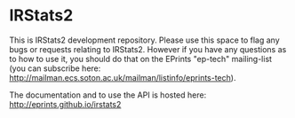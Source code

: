 IRStats2
========

This is IRStats2 development repository. Please use this space to flag any bugs or requests relating to IRStats2. However if you have any questions as to how to use it, you should do that on the EPrints "ep-tech" mailing-list (you can subscribe here: http://mailman.ecs.soton.ac.uk/mailman/listinfo/eprints-tech).

The documentation and to use the API is hosted here: http://eprints.github.io/irstats2

